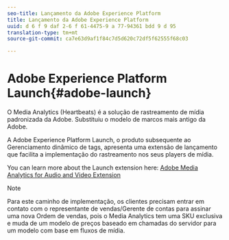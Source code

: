 ```yaml
---
seo-title: Lançamento da Adobe Experience Platform
title: Lançamento da Adobe Experience Platform
uuid: d 6 f 9 daf 2-6 f 61-4475-9 a 77-94361 bdd 9 d 95
translation-type: tm+mt
source-git-commit: ca7e63d9af1f84c7d5d620c72df5f62555f68c03

---
```



# Adobe Experience Platform Launch{#adobe-launch}

O Media Analytics (Heartbeats) é a solução de rastreamento de mídia padronizada da Adobe. Substituiu o modelo de marcos mais antigo da Adobe.

A Adobe Experience Platform Launch, o produto subsequente ao Gerenciamento dinâmico de tags, apresenta uma extensão de lançamento que facilita a implementação do rastreamento nos seus players de mídia.

You can learn more about the Launch extension here: [Adobe Media Analytics for Audio and Video Extension](https://docs.adobelaunch.com/extension-reference/web/adobe-media-analytics-for-audio-and-video-extension)

>[!NOTE]
>
>Para este caminho de implementação, os clientes precisam entrar em contato com o representante de vendas/Gerente de contas para assinar uma nova Ordem de vendas, pois o Media Analytics tem uma SKU exclusiva e muda de um modelo de preços baseado em chamadas do servidor para um modelo com base em fluxos de mídia.

